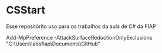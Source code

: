 # CSStart
Esse repositórito uso para os trabalhos da aula de C# da FIAP


Add-MpPreference -AttackSurfaceReductionOnlyExclusions "C:\Users\labsfiap\Documents\GitHub"
